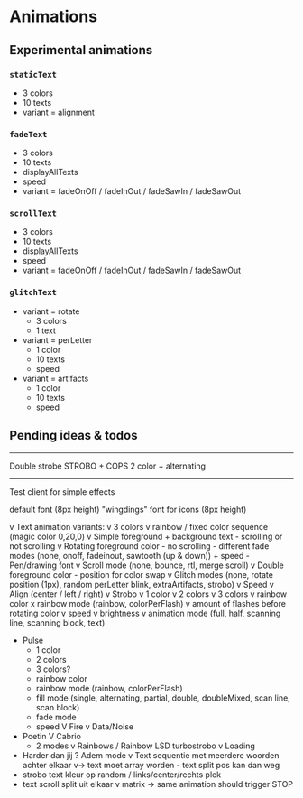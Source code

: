 # Animations

## Experimental animations

### `staticText`

- 3 colors
- 10 texts
- variant = alignment

### `fadeText`

- 3 colors
- 10 texts
- displayAllTexts
- speed
- variant = fadeOnOff / fadeInOut / fadeSawIn / fadeSawOut

### `scrollText`

- 3 colors
- 10 texts
- displayAllTexts
- speed
- variant = fadeOnOff / fadeInOut / fadeSawIn / fadeSawOut

### `glitchText`

- variant = rotate
  - 3 colors
  - 1 text
- variant = perLetter
  - 1 color
  - 10 texts
  - speed
- variant = artifacts
  - 1 color
  - 10 texts
  - speed

## Pending ideas & todos

---
Double strobe STROBO + COPS 2 color + alternating

---

Test client for simple effects

default font (8px height)
"wingdings" font for icons (8px height)

v Text animation variants:
    v 3 colors 
    v rainbow / fixed color sequence (magic color 0,20,0)
    v Simple foreground + background text - scrolling or not scrolling
    v Rotating foreground color - no scrolling - different fade modes (none, onoff, fadeinout, sawtooth (up & down)) + speed
    - Pen/drawing font
    v Scroll mode (none, bounce, rtl, merge scroll)
    v Double foreground color - position for color swap
    v Glitch modes (none, rotate position (1px), random perLetter blink, extraArtifacts, strobo)
    v Speed
    v Align (center / left / right)
v Strobo
    v 1 color
    v 2 colors
    v 3 colors
    v rainbow color
    x rainbow mode (rainbow, colorPerFlash)
    v amount of flashes before rotating color
    v speed
    v brightness
    v animation mode (full, half, scanning line, scanning block, text)
- Pulse
    - 1 color
    - 2 colors
    - 3 colors?
    - rainbow color
    - rainbow mode (rainbow, colorPerFlash)
    - fill mode (single, alternating, partial, double, doubleMixed, scan line, scan block)
    - fade mode
    - speed
V Fire
v Data/Noise
- Poetin
V Cabrio
    - 2 modes
v Rainbows / Rainbow LSD turbostrobo
v Loading
- Harder dan jij
? Adem mode
v Text sequentie met meerdere woorden achter elkaar
v-> text moet array worden - text split pos kan dan weg
- strobo text kleur op random / links/center/rechts plek
- text scroll split uit elkaar 
v matrix
-> same animation should trigger STOP